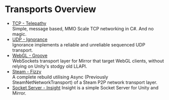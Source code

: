 # Transports Overview

-   [TCP - Telepathy](Telepathy)  
    Simple, message based, MMO Scale TCP networking in C#. And no magic.
-   [UDP - Ignorance](Ignorance)  
    Ignorance implements a reliable and unreliable sequenced UDP transport.
-   [WebGL - Groove](Groove)  
    WebSockets transport layer for Mirror that target WebGL clients, without relying on Unity's stodgy old LLAPI.
-   [Steam - Fizzy](Fizzy)  
    A complete rebuild utilising Async (Previously SteamNetNetworkTransport) of a Steam P2P network transport layer.
-   [Socket Server - Insight](Insight)
    Insight is a simple Socket Server for Unity and Mirror.
